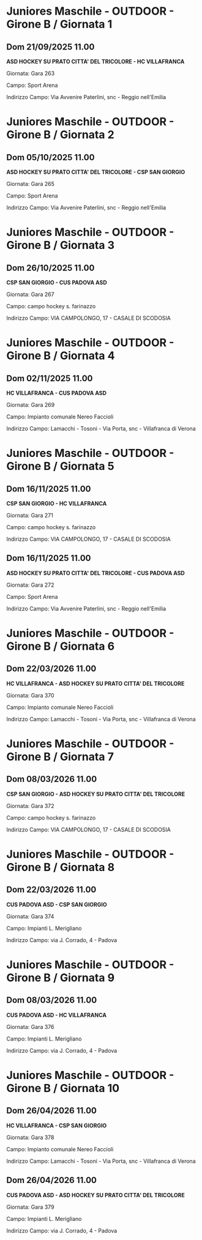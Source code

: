 # Juniores Maschile - OUTDOOR  - Girone B / Giornata 1
## Dom 21/09/2025 11.00
**ASD HOCKEY SU PRATO CITTA' DEL TRICOLORE - HC VILLAFRANCA**

Giornata: Gara 263

Campo: Sport Arena 

Indirizzo Campo:  Via Avvenire Paterlini, snc - Reggio nell'Emilia


# Juniores Maschile - OUTDOOR  - Girone B / Giornata 2
## Dom 05/10/2025 11.00
**ASD HOCKEY SU PRATO CITTA' DEL TRICOLORE - CSP SAN GIORGIO**

Giornata: Gara 265

Campo: Sport Arena 

Indirizzo Campo:  Via Avvenire Paterlini, snc - Reggio nell'Emilia


# Juniores Maschile - OUTDOOR  - Girone B / Giornata 3
## Dom 26/10/2025 11.00
**CSP SAN GIORGIO - CUS PADOVA ASD**

Giornata: Gara 267

Campo: campo hockey s. farinazzo 

Indirizzo Campo:  VIA CAMPOLONGO, 17 - CASALE DI SCODOSIA


# Juniores Maschile - OUTDOOR  - Girone B / Giornata 4
## Dom 02/11/2025 11.00
**HC VILLAFRANCA - CUS PADOVA ASD**

Giornata: Gara 269

Campo: Impianto comunale Nereo Faccioli 

Indirizzo Campo:  Lamacchi - Tosoni - Via Porta, snc - Villafranca di Verona


# Juniores Maschile - OUTDOOR  - Girone B / Giornata 5
## Dom 16/11/2025 11.00
**CSP SAN GIORGIO - HC VILLAFRANCA**

Giornata: Gara 271

Campo: campo hockey s. farinazzo 

Indirizzo Campo:  VIA CAMPOLONGO, 17 - CASALE DI SCODOSIA



## Dom 16/11/2025 11.00
**ASD HOCKEY SU PRATO CITTA' DEL TRICOLORE - CUS PADOVA ASD**

Giornata: Gara 272

Campo: Sport Arena 

Indirizzo Campo:  Via Avvenire Paterlini, snc - Reggio nell'Emilia


# Juniores Maschile - OUTDOOR  - Girone B / Giornata 6
## Dom 22/03/2026 11.00
**HC VILLAFRANCA - ASD HOCKEY SU PRATO CITTA' DEL TRICOLORE**

Giornata: Gara 370

Campo: Impianto comunale Nereo Faccioli 

Indirizzo Campo:  Lamacchi - Tosoni - Via Porta, snc - Villafranca di Verona


# Juniores Maschile - OUTDOOR  - Girone B / Giornata 7
## Dom 08/03/2026 11.00
**CSP SAN GIORGIO - ASD HOCKEY SU PRATO CITTA' DEL TRICOLORE**

Giornata: Gara 372

Campo: campo hockey s. farinazzo 

Indirizzo Campo:  VIA CAMPOLONGO, 17 - CASALE DI SCODOSIA


# Juniores Maschile - OUTDOOR  - Girone B / Giornata 8
## Dom 22/03/2026 11.00
**CUS PADOVA ASD - CSP SAN GIORGIO**

Giornata: Gara 374

Campo: Impianti L. Merigliano 

Indirizzo Campo:  via J. Corrado, 4 - Padova


# Juniores Maschile - OUTDOOR  - Girone B / Giornata 9
## Dom 08/03/2026 11.00
**CUS PADOVA ASD - HC VILLAFRANCA**

Giornata: Gara 376

Campo: Impianti L. Merigliano 

Indirizzo Campo:  via J. Corrado, 4 - Padova


# Juniores Maschile - OUTDOOR  - Girone B / Giornata 10
## Dom 26/04/2026 11.00
**HC VILLAFRANCA - CSP SAN GIORGIO**

Giornata: Gara 378

Campo: Impianto comunale Nereo Faccioli 

Indirizzo Campo:  Lamacchi - Tosoni - Via Porta, snc - Villafranca di Verona



## Dom 26/04/2026 11.00
**CUS PADOVA ASD - ASD HOCKEY SU PRATO CITTA' DEL TRICOLORE**

Giornata: Gara 379

Campo: Impianti L. Merigliano 

Indirizzo Campo:  via J. Corrado, 4 - Padova


